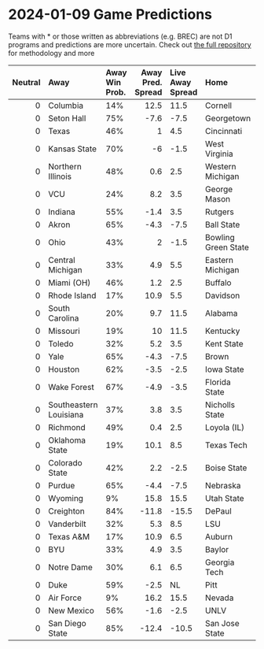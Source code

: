 # 2024-01-09 Game Predictions
Teams with * or those written as abbreviations (e.g. BREC) are not D1 programs and predictions are more uncertain. Check out [the full repository](https://github.com/grdavis/college-basketball-elo) for methodology and more

|   Neutral | Away                   | Away Win Prob.   |   Away Pred. Spread | Live Away Spread   | Home                | Home Win Prob.   |   Home Pred. Spread |
|----------:|:-----------------------|:-----------------|--------------------:|:-------------------|:--------------------|:-----------------|--------------------:|
|         0 | Columbia               | 14%              |                12.5 | 11.5               | Cornell             | 86%              |               -12.5 |
|         0 | Seton Hall             | 75%              |                -7.6 | -7.5               | Georgetown          | 25%              |                 7.6 |
|         0 | Texas                  | 46%              |                 1   | 4.5                | Cincinnati          | 54%              |                -1   |
|         0 | Kansas State           | 70%              |                -6   | -1.5               | West Virginia       | 30%              |                 6   |
|         0 | Northern Illinois      | 48%              |                 0.6 | 2.5                | Western Michigan    | 52%              |                -0.6 |
|         0 | VCU                    | 24%              |                 8.2 | 3.5                | George Mason        | 76%              |                -8.2 |
|         0 | Indiana                | 55%              |                -1.4 | 3.5                | Rutgers             | 45%              |                 1.4 |
|         0 | Akron                  | 65%              |                -4.3 | -7.5               | Ball State          | 35%              |                 4.3 |
|         0 | Ohio                   | 43%              |                 2   | -1.5               | Bowling Green State | 57%              |                -2   |
|         0 | Central Michigan       | 33%              |                 4.9 | 5.5                | Eastern Michigan    | 67%              |                -4.9 |
|         0 | Miami (OH)             | 46%              |                 1.2 | 2.5                | Buffalo             | 54%              |                -1.2 |
|         0 | Rhode Island           | 17%              |                10.9 | 5.5                | Davidson            | 83%              |               -10.9 |
|         0 | South Carolina         | 20%              |                 9.7 | 11.5               | Alabama             | 80%              |                -9.7 |
|         0 | Missouri               | 19%              |                10   | 11.5               | Kentucky            | 81%              |               -10   |
|         0 | Toledo                 | 32%              |                 5.2 | 3.5                | Kent State          | 68%              |                -5.2 |
|         0 | Yale                   | 65%              |                -4.3 | -7.5               | Brown               | 35%              |                 4.3 |
|         0 | Houston                | 62%              |                -3.5 | -2.5               | Iowa State          | 38%              |                 3.5 |
|         0 | Wake Forest            | 67%              |                -4.9 | -3.5               | Florida State       | 33%              |                 4.9 |
|         0 | Southeastern Louisiana | 37%              |                 3.8 | 3.5                | Nicholls State      | 63%              |                -3.8 |
|         0 | Richmond               | 49%              |                 0.4 | 2.5                | Loyola (IL)         | 51%              |                -0.4 |
|         0 | Oklahoma State         | 19%              |                10.1 | 8.5                | Texas Tech          | 81%              |               -10.1 |
|         0 | Colorado State         | 42%              |                 2.2 | -2.5               | Boise State         | 58%              |                -2.2 |
|         0 | Purdue                 | 65%              |                -4.4 | -7.5               | Nebraska            | 35%              |                 4.4 |
|         0 | Wyoming                | 9%               |                15.8 | 15.5               | Utah State          | 91%              |               -15.8 |
|         0 | Creighton              | 84%              |               -11.8 | -15.5              | DePaul              | 16%              |                11.8 |
|         0 | Vanderbilt             | 32%              |                 5.3 | 8.5                | LSU                 | 68%              |                -5.3 |
|         0 | Texas A&M              | 17%              |                10.9 | 6.5                | Auburn              | 83%              |               -10.9 |
|         0 | BYU                    | 33%              |                 4.9 | 3.5                | Baylor              | 67%              |                -4.9 |
|         0 | Notre Dame             | 30%              |                 6.1 | 6.5                | Georgia Tech        | 70%              |                -6.1 |
|         0 | Duke                   | 59%              |                -2.5 | NL                 | Pitt                | 41%              |                 2.5 |
|         0 | Air Force              | 9%               |                16.2 | 15.5               | Nevada              | 91%              |               -16.2 |
|         0 | New Mexico             | 56%              |                -1.6 | -2.5               | UNLV                | 44%              |                 1.6 |
|         0 | San Diego State        | 85%              |               -12.4 | -10.5              | San Jose State      | 15%              |                12.4 |